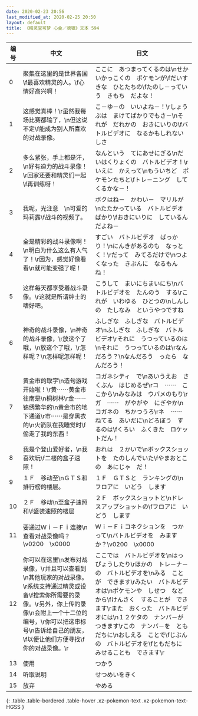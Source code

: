 ```yaml
---
date: 2020-02-23 20:56
last_modified_at: 2020-02-25 20:50
layout: default
title: 《精灵宝可梦 心金／魂银》文本 594
---
```

| 编号 | 中文 | 日文 |
| ---- | ---- | ---- |
| 0 | 聚集在这里的是世界各国\f最喜欢精灵的人。\f心情好高兴啊！ | ここに　あつまってくるのは\nせかいかっこくの　ポケモンが\fだいすきな　ひとたちの\fたのし－っていう　きもち　だよな！ |
| 1 | 这感觉真棒！\r虽然我每场比赛都输了，\n但这说不定\f能成为别人所喜欢的对战录像。 | こ－ゆ－の　いいよね－！\rしょうぶは　まけてばかりでもさ－\nそれが　だれかの　おきにいりの\fバトルビデオに　なるかもしれないしさ |
| 2 | 多么紧张，手上都是汗，\n好有迫力的战斗录像！\r回家还要和精灵们一起\f再训练呀！ | なんという　てにあせにぎる\nだいはくりょくの　バトルビデオ！\rいえに　かえって\nもういちど　ポケモンたちと\fトレ－ニング　してくるかな－！ |
| 3 | 我呢，光注意　\n可爱的玛莉露\f战斗的视频了。 | ボクはね－　かわい－　マリルが\nたたかっている　バトルビデオ　ばかり\fおきにいりに　しているんだよね－ |
| 4 | 全是精彩的战斗录像啊！\n明白为什么这么有人气了！\r因为，感觉好像看看\n就可能变强了呢！ | すごい　バトルビデオ　ばっかり！\nにんきがあるのも　なっとく！\rだって　みてるだけで\nつよくなった　きぶんに　なるもんね！ |
| 5 | 这样每天都享受着战斗录像。\r这就是所谓绅士的嗜好吧。 | こうして　まいにちまいにち\nバトルビデオを　たんのう　する\rこれが　いわゆる　ひとつの\nしんしの　たしなみ　というやつですね |
| 6 | 神奇的战斗录像，\n神奇的战斗录像，\r放这个了哦，\n放这个了哦，\r怎样呢？\n怎样呢怎样呢！ | ふしぎな　ふしぎな　バトルビデオ\nふしぎな　ふしぎな　バトルビデオ\rそれに　うつっているのは\nそれに　うつっているのは\rなんだろう？\nなんだろう　ったら　なんだろう！ |
| 7 | 黄金市的取字\n造句游戏开始啦！\r黄⋯⋯黄金市往南是\n桐树林\r金⋯⋯锦绣繁华的\n黄金市的地下通道\r市⋯⋯是穿黑衣的\n火箭队在我睡觉时\f偷走了我的东西！ | コガネシティ　で\nあいうえお　さくぶん　はじめるぜ\rコ　⋯⋯　ここから\nみなみは　ウバメのもり\rガ　⋯⋯　がやがや　にぎやか\nコガネの　ちかつうろ\rネ　⋯⋯　ねてる　あいだに\nどろぼう　するのは\fくろい　ふくきた　ロケットだん！ |
| 8 | 我是个登山爱好者，\n我喜欢玩\f二楼的盒子速照！ | おれは　２かいで\nボックスショットを　たのしんでいた\fやまおとこの　あにじゃ　だ！ |
| 9 | １Ｆ　移动至\nＧＴＳ和排行榜的楼层。 | １Ｆ　ＧＴＳと　ランキングの\nフロアに　いどう　します |
| 10 | ２Ｆ　移动\n至盒子速照和\f盛装速照的楼层 | ２Ｆ　ボックスショットと\nドレスアップショットの\fフロアに　いどう　します |
| 11 | 要通过Ｗｉ－Ｆｉ连接\n查看对战录像吗？\v0200　\x0000 | Ｗｉ－Ｆｉコネクションを　つかって\nバトルビデオを　みますか？\v0200　\x0000 |
| 12 | 你可以在这里\n发布对战录像，\r并且可以查看到\n其他玩家的对战录像。\r系统支持通过精灵或设备\f搜索你所需要的录像。\r另外，你上传的录像\n会附上一个十二位的编号，\r你可以把这串标号\n告诉给自己的朋友，\f以便让他们方便寻找\f你的对战录像。\r | ここでは　バトルビデオを\nはっぴょうしたり\rほかの　トレ－ナ－の　バトルビデオを\nみる　ことが　できます\rみたい　バトルビデオは\nポケモンや　しせつ　などから\fけんさく　することが　できます\rまた　おくった　バトルビデオには\n１２ケタの　ナンバ－が　つきます\rこの　ナンバ－を　ともだちに\nおしえる　ことで\fじぶんの　バトルビデオを\fともだちに　みせることも　できます\r |
| 13 | 使用 | つかう |
| 14 | 听取说明 | せつめいをきく |
| 15 | 放弃 | やめる |
{: .table .table-bordered .table-hover .xz-pokemon-text .xz-pokemon-text-HGSS }